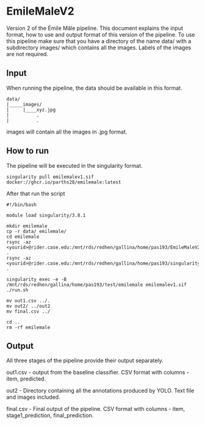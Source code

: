 # EmileMaleV2

Version 2 of the Émile Mâle pipeline. This document explains the input format, how to use and output format of this version of the pipeline. To use this pipeline make sure that you have a directory of the name data/ with a subdirectory images/ which contains all the images. Labels of the images are not required.

## Input 

When running the pipeline, the data should be available in this format.

```
data/
|_____images/
|     |____xyz.jpg
|          .
|          .
```

images will contain all the images in .jpg format.

## How to run

The pipeline will be executed in the singularity format. 
```
singularity pull emilemalev1.sif docker://ghcr.io/parths28/emilemale:latest
```

After that run the script
```
#!/bin/bash

module load singularity/3.8.1

mkdir emilemale
cp -r data/ emilemale/
cd emilemale
rsync -az <yourid>@rider.case.edu:/mnt/rds/redhen/gallina/home/pas193/EmileMaleV2/ .
rsync -az <yourid>@rider.case.edu:/mnt/rds/redhen/gallina/home/pas193/singularity/emilemalev1.sif .

singularity exec -e -B /mnt/rds/redhen/gallina/home/pas193/test/emilemale emilemalev1.sif ./run.sh

mv out1.csv ../.
mv out2/ ../out2
mv final.csv ../

cd ..
rm -rf emilemale

```

## Output

All three stages of the pipeline provide their output separately. 

out1.csv - output from the baseline classifier. CSV format with columns - item, predicted.

out2 - Directory containing all the annotations produced by YOLO. Text file and images included.

final.csv - Final output of the pipeline. CSV format with columns - item, stage1_prediction, final_prediction.
